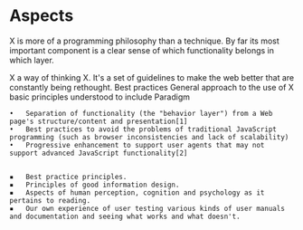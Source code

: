 # Aspects

X is more of a programming philosophy than a technique. By far its most important component is a clear sense of which functionality belongs in which layer.

X a way of thinking X. It's a set of guidelines to make the web better that are constantly being rethought.
Best practices
General approach to the use of X
basic principles
understood to include
Paradigm

	•	Separation of functionality (the "behavior layer") from a Web page's structure/content and presentation[1]
	•	Best practices to avoid the problems of traditional JavaScript programming (such as browser inconsistencies and lack of scalability)
	•	Progressive enhancement to support user agents that may not support advanced JavaScript functionality[2]


	▪	Best practice principles.
	▪	Principles of good information design.
	▪	Aspects of human perception, cognition and psychology as it pertains to reading.
	▪	Our own experience of user testing various kinds of user manuals and documentation and seeing what works and what doesn't.
